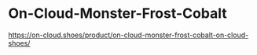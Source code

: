 # On-Cloud-Monster-Frost-Cobalt
https://on-cloud.shoes/product/on-cloud-monster-frost-cobalt-on-cloud-shoes/
